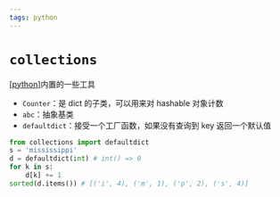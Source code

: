 ```yaml
---
tags: python
---
```


# `collections`

[[python]]内置的一些工具

- `Counter`：是 dict 的子类，可以用来对 hashable 对象计数
- `abc`：抽象基类
- `defaultdict`：接受一个工厂函数，如果没有查询到 key 返回一个默认值

```python
from collections import defaultdict
s = 'mississippi'
d = defaultdict(int) # int() => 0
for k in s:
    d[k] += 1
sorted(d.items()) # [('i', 4), ('m', 1), ('p', 2), ('s', 4)]
```

[//begin]: # "Autogenerated link references for markdown compatibility"
[python]: ../python.md "python"
[//end]: # "Autogenerated link references"
